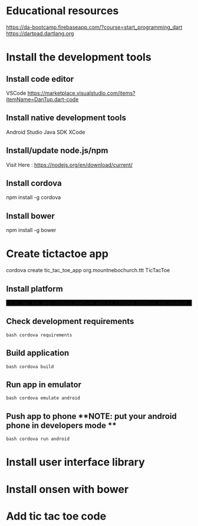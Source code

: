 # Educational resources
https://da-bootcamp.firebaseapp.com/?course=start_programming_dart
https://dartpad.dartlang.org
 
# Install the development tools
  
## Install code editor
  VSCode
  https://marketplace.visualstudio.com/items?itemName=DanTup.dart-code
   
## Install native development tools
   Android Studio
   Java SDK
   XCode

## Install/update node.js/npm
   Visit Here : https://nodejs.org/en/download/current/

## Install cordova
   npm install -g cordova

## Install bower
   npm install -g bower

# Create tictactoe app 
   cordova create tic_tac_toe_app org.mountnebochurch.ttt TicTacToe

## Install platform
   <div style="background-color: black">   
   cd tic_tac_toe_app
   cordova platform add ios
   cordova platform add android   
   </div>

## Check development requirements
   `bash
   cordova requirements
   `

## Build application
   `bash
   cordova build
   `
   
## Run app in emulator
   `bash
   cordova emulate android
   `

## Push app to phone **NOTE: put your android phone in developers mode **
   `bash
   cordova run android
   `
    
# Install user interface library
     
# Install onsen with bower

# Add tic tac toe code
